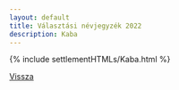 ```yaml
---
layout: default
title: Választási névjegyzék 2022
description: Kaba
---
```


{% include settlementHTMLs/Kaba.html %}

[Vissza](../)
